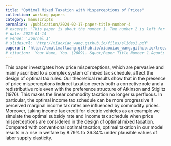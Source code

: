 ```yaml
---
title: "Optimal Mixed Taxation with Misperceptions of Prices"
collection: working papers
category: manuscripts
permalink: /publication/2024-02-17-paper-title-number-4
# excerpt: 'This paper is about the number 1. The number 2 is left for future work.'
# date: 2025-01-14
# venue: 'Journal 1'
# slidesurl: 'http://xiaoxiao_wang.github.io/files/slides1.pdf'
paperurl: 'http://smallmallwang.github.io/xiaoxiao_wang.github.io/tree/master/files/Cui_mixed_taxation.pdf'
# citation: 'Your Name, You. (2009). &quot;Paper Title Number 1.&quot; <i>Journal 1</i>. 1(1).'
---
```


This paper investigates how price misperceptions,  which are pervasive and mainly ascribed to a complex system of mixed tax schedule, affect the design of optimal tax rules.  Our theoretical results show that in the presence of price misperceptions indirect taxation exerts both a corrective role and a redistributive role even with the preference structure of Atkinson and Stiglitz (1976).  This makes the linear commodity taxation no longer superfluous. In particular, the optimal income tax schedule can be more progressive if perceived marginal income tax rates are influenced by commodity prices.  Moreover,  taking income tax credit for electric vehicles as an example we simulate the optimal subsidy rate and income tax schedule when price misperceptions are considered in the design of optimal mixed taxation. Compared with conventional optimal taxation, optimal taxation in our model results in a rise in welfare by  8.79\% to  36.34\%  under plausible values of labor supply elasticity. 
